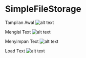 # SimpleFileStorage

Tampilan Awal
![alt text](https://github.com/NailiyatulAfifah/SimpleFileStorage/blob/master/Screenshot_2019-04-09-13-19-01-58.png?raw=true)

Mengisi Text
![alt text](https://github.com/NailiyatulAfifah/SimpleFileStorage/blob/master/Screenshot_2019-04-09-13-19-12-71.png?raw=true)

Menyimpan Text
![alt text](https://github.com/NailiyatulAfifah/SimpleFileStorage/blob/master/Screenshot_2019-04-09-13-19-19-15.png?raw=true)

Load Text
![alt text](https://github.com/NailiyatulAfifah/SimpleFileStorage/blob/master/Screenshot_2019-04-09-13-19-21-65.png?raw=true)
